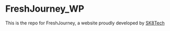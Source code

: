 # FreshJourney_WP
This is the repo for FreshJourney, a website proudly developed by [SK8Tech](https://sk8.tech)